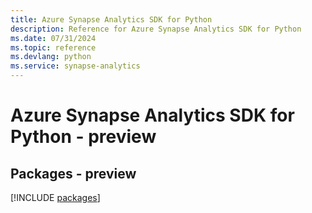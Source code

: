 ```yaml
---
title: Azure Synapse Analytics SDK for Python
description: Reference for Azure Synapse Analytics SDK for Python
ms.date: 07/31/2024
ms.topic: reference
ms.devlang: python
ms.service: synapse-analytics
---
```

# Azure Synapse Analytics SDK for Python - preview
## Packages - preview
[!INCLUDE [packages](synapse-analytics-index.md)]